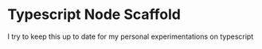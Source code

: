 # Typescript Node Scaffold

I try to keep this up to date for my personal experimentations on typescript